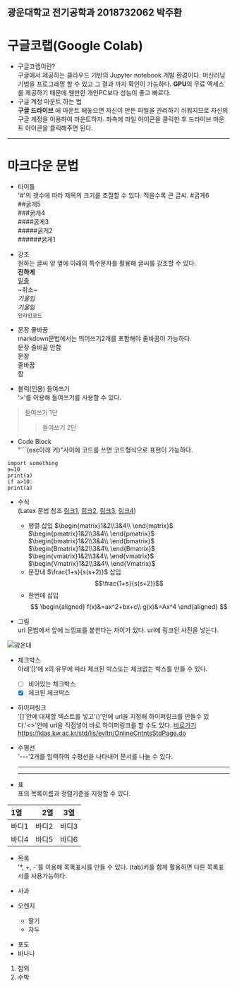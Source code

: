 광운대학교 전기공학과 2018732062 박주환
---
# 구글코랩(Google Colab)
* 구글코랩이란?  
구글에서 제공하는 클라우드 기반의 Jupyter notebook 개발 환경이다. 머신러닝기법을 프로그래밍 할 수 있고 그 결과 까지 확인이 가능하다. **GPU**의 무료 엑세스를 제공하기 때문에 웬만한 개인PC보다 성능이 좋고 빠르다.  
* 구글 계정 마운트 하는 법  
__구글 드라이브__ 에 마운트 해놓으면 자신이 만든 파일을 관리하기 쉬워지므로 자신의 구글 계정을 이용하여 마운트하자. 좌측에 파일 아이콘을 클릭한 후 드라이브 마운트 아이콘을 클릭해주면 된다.

---
# 마크다운 문법
* 타이틀  
'#'의 갯수에 따라 제목의 크기를 조절할 수 있다. 적을수록 큰 글씨.
#굵게6  
##굵게5  
###굵게4  
####굵게3  
#####굵게2  
######굵게1

* 강조  
원하는 글씨 양 옆에 아래의 특수문자를 활용해 글씨를 강조할 수 있다.  
__진하게__  
<u>밑줄</u>  
~취소~  
*기울임*  
_기울임_  
`인라인코드`  

* 문장 줄바꿈  
markdown문법에서는 띄어쓰기2개를 포함해야 줄바꿈이 가능하다.  
문장
줄바꿈
안함  
문장  
줄바꿈  
함  

* 블럭(인용) 들여쓰기  
'>'를 이용해 들여쓰기를 사용할 수 있다.  
>들여쓰기 1단  
>>들여쓰기 2단  

* Code Block  
"```(esc아래 키)"사이에 코드를 쓰면 코드형식으로 표현이 가능하다.  
```
import something
a=10
print(a)
if a>10:
print(a)
```

* 수식  
(Latex 문법 참조 [링크1](https://ko.wikipedia.org/wiki/%EC%9C%84%ED%82%A4%EB%B0%B1%EA%B3%BC:TeX_%EB%AC%B8%EB%B2%95), [링크2](https://velog.io/@d2h10s/LaTex-Markdown-%EC%88%98%EC%8B%9D-%EC%9E%91%EC%84%B1%EB%B2%95), [링크3](https://itpro.tistory.com/115), [링크4](https://huni0318.github.io/blog/blog-etc/2020-12-21-markdown-tutorial2/))
   + 행렬 삽입
$\begin{matrix}1&2\\3&4\\ \end{matrix}$  
$\begin{pmatrix}1&2\\3&4\\ \end{pmatrix}$  
$\begin{bmatrix}1&2\\3&4\\ \end{bmatrix}$  
$\begin{Bmatrix}1&2\\3&4\\ \end{Bmatrix}$  
$\begin{vmatrix}1&2\\3&4\\ \end{vmatrix}$  
$\begin{Vmatrix}1&2\\3&4\\ \end{Vmatrix}$  
   + 문장내 $\frac{1+s}{s(s+2)}$ 삽입
     $$\frac{1+s}{s(s+2)}$$
   + 한번에 삽입
   $$
   \begin{aligned}
   f(x)&=ax^2+bx+c\\
   g(x)&=Ax^4
   \end{aligned}
   $$

* 그림  
url 문법에서 앞에 느낌표를 붙힌다는 차이가 있다. url에 링크된 사진을 넣는다.  

![광운대](https://d1qzykz9iz00c7.cloudfront.net/static/logo_new/logo_c050.png)

* 체크박스  
아래'[]'에 x의 유무에 따라 체크된 박스또는 체크없는 박스를 만들 수 있다.  
  * [ ] 비어있는 체크박스  
  * [x] 체크된 체크박스  

* 하이퍼링크  
  '[]'안에 대체할 텍스트를 넣고'()'안에 url을 지정해 하이퍼링크를 만들수 있다.'<>'안에 url을 직접넣어 바로 하이퍼링크를 할 수도 있다.
  [바로가기](https://klas.kw.ac.kr/std/lis/evltn/OnlineCntntsStdPage.do)
  <https://klas.kw.ac.kr/std/lis/evltn/OnlineCntntsStdPage.do>

* 수평선  
  '---'2개를 입력하여 수평선을 나타내어 문서를 나눌 수 있다.
  ***
  ___

* 표  
  표의 목록이름과 정렬기준을 지정할 수 있다.

|1열|2열|3열|
|:---|---:|:---:|
|바디1|바디2|바디3|
|바디4|바디5|바디6|

* 목록  
  '*, +, -'를 이용해 목록표시를 만들 수 있다. (tab)키를 함께 활용하면 다른 목록표시를 사용가능하다.   

* 사과
* 오렌지
  + 딸기
  + 자두
- 포도
- 바나나
1. 참외
2. 수박

